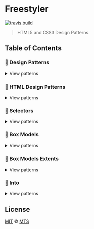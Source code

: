 # Freestyler

[![travis build](https://img.shields.io/travis/papillonbits/freestyler.svg?style=flat-square)](https://travis-ci.org/papillonbits/freestyler)

> HTML5 and CSS3 Design Patterns.

## Table of Contents

### 📜 Design Patterns

<details>
<summary>View patterns</summary>

- 1-01. [`Background Image`](https://github.com/papillonbits/freestyler/tree/master/src/%231%20Design%20Patterns/1-01.%20Background%20Image)
- 1-02. [`Absolute`](https://github.com/papillonbits/freestyler/tree/master/src/%231%20Design%20Patterns/1-02.%20Absolute)
- 1-03. [`Text Replacement`](https://github.com/papillonbits/freestyler/tree/master/src/%231%20Design%20Patterns/1-03.%20Text%20Replacement)
- 1-04. [`Left Marginal`](https://github.com/papillonbits/freestyler/tree/master/src/%231%20Design%20Patterns/1-04.%20Left%20Marginal)
- 1-05. [`Marginal Graphic Dropcap`](https://github.com/papillonbits/freestyler/tree/master/src/%231%20Design%20Patterns/1-05.%20Marginal%20Graphic%20Dropcap)
- 1-06. [`CSS Syntax`](https://github.com/papillonbits/freestyler/tree/master/src/%231%20Design%20Patterns/1-06%20CSS%20Syntax)
- 1-07. [`Cascade Order`](https://github.com/papillonbits/freestyler/tree/master/src/%231%20Design%20Patterns/1-07.%20Cascade%20Order)

</details>

### 📜 HTML Design Patterns

<details>
<summary>View patterns</summary>

- 2-01. [`HTML Structure`](https://github.com/papillonbits/freestyler/tree/master/src/%232%20HTML%20Design%20Patterns/2-01.%20HTML%20Structure)
- 2-02. [`XHTML`](https://github.com/papillonbits/freestyler/tree/master/src/%232%20HTML%20Design%20Patterns/2-02.%20XHTML)
- 2-03. [`DOCTYPE`](https://github.com/papillonbits/freestyler/tree/master/src/%232%20HTML%20Design%20Patterns/2-03.%20DOCTYPE)
- 2-04. [`Header Elements`](https://github.com/papillonbits/freestyler/tree/master/src/%232%20HTML%20Design%20Patterns/2-04.%20Header%20Elements)
- 2-05. [`Conditional Stylesheet`](https://github.com/papillonbits/freestyler/tree/master/src/%232%20HTML%20Design%20Patterns/2-05.%20Conditional%20Stylesheet)
- 2-06. [`Structural Block Elements`](https://github.com/papillonbits/freestyler/tree/master/src/%232%20HTML%20Design%20Patterns/2-06.%20Structural%20Block%20Elements)
- 2-07. [`Terminal Block Elements`](https://github.com/papillonbits/freestyler/tree/master/src/%232%20HTML%20Design%20Patterns/2-07.%20Terminal%20Block%20Elements)
- 2-08. [`Multi-purpose Block Elements`](https://github.com/papillonbits/freestyler/tree/master/src/%232%20HTML%20Design%20Patterns/2-08.%20Multi-purpose%20Block%20Elements)
- 2-09. [`Inline Elements`](https://github.com/papillonbits/freestyler/tree/master/src/%232%20HTML%20Design%20Patterns/2-09.%20Inline%20Elements)
- 2-10. [`Class and ID Attributes`](https://github.com/papillonbits/freestyler/tree/master/src/%232%20HTML%20Design%20Patterns/2-10.%20Class%20and%20ID%20Attributes)
- 2-11. [`HTML Whitespace`](https://github.com/papillonbits/freestyler/tree/master/src/%232%20HTML%20Design%20Patterns/2-11.%20HTML%20Whitespace)

</details>

### 📜 Selectors

<details>
<summary>View patterns</summary>

- 3-01. [`Type Class and ID Selectors`](https://github.com/papillonbits/freestyler/tree/master/src/%233%20Selectors/3-01.%20Type%20Class%20and%20ID%20Selectors)
- 3-02. [`Position and Group Selectors`](https://github.com/papillonbits/freestyler/tree/master/src/%233%20Selectors/3-02.%20Position%20and%20Group%20Selectors)
- 3-03. [`Attribute Selectors`](https://github.com/papillonbits/freestyler/tree/master/src/%233%20Selectors/3-03.%20Attribute%20Selectors)
- 3-04. [`Pseudo-element Selectors`](https://github.com/papillonbits/freestyler/tree/master/src/%233%20Selectors/3-04.%20Pseudo-element%20Selectors)
- 3-05. [`Pseudo-class Selectors`](https://github.com/papillonbits/freestyler/tree/master/src/%233%20Selectors/3-05.%20Presudo-class%20Selectors)
- 3-06. [`Subclass Selector`](https://github.com/papillonbits/freestyler/tree/master/src/%233%20Selectors/3-06.%20Subclass%20Selector)
- 3-07. [`Inheritance`](https://github.com/papillonbits/freestyler/tree/master/src/%233%20Selectors/3-07.%20Inheritance)
- 3-08. [`Visual Inheritance`](https://github.com/papillonbits/freestyler/tree/master/src/%233%20Selectors/3-08.%20Visual%20Inheritance)

</details>

### 📜 Box Models

<details>
<summary>View patterns</summary>

- 4-01. [`Display`]()
- 4-02. [`Box Model`]()
- 4-03. [`Inline Box`]()
- 4-04. [`Inline-block Box`]()
- 4-05. [`Block Box`]()
- 4-06. [`Table Box`]()
- 4-07. [`Absolute Box`]()
- 4-01. [`Floated Box`]()

</details>

### 📜 Box Models Extents

<details>
<summary>View patterns</summary>

- 5-01. [`Width`]()
- 5-02. [`Height`]()
- 5-03. [`Sized`]()
- 5-04. [`Shrinkwrapped`]()
- 5-05. [`Stretched`]()

</details>

### 📜 Into

<details>
<summary>View patterns</summary>

- [`Floating Drop Cap`](https://github.com/papillonbits/freestyler/tree/master/src/Intro/Floating%20Drop%20Cap)

</details>

## License

[MIT](./LICENSE) &copy; [MTS](https://github.com/mts)

[freestyler]: https://github.com/papillonbits/freestyler
[react]: https://github.com/facebook/react
